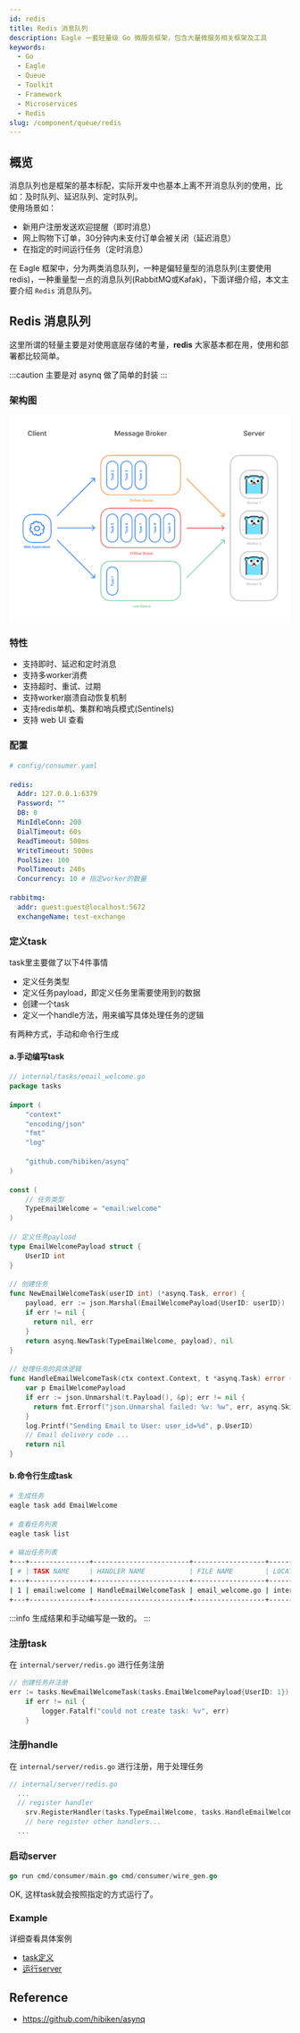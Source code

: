 ```yaml
---
id: redis
title: Redis 消息队列
description: Eagle 一套轻量级 Go 微服务框架，包含大量微服务相关框架及工具
keywords:
  - Go
  - Eagle
  - Queue
  - Toolkit
  - Framework
  - Microservices
  - Redis
slug: /component/queue/redis
---
```


## 概览

消息队列也是框架的基本标配，实际开发中也基本上离不开消息队列的使用，比如：及时队列、延迟队列、定时队列。  
使用场景如：

- 新用户注册发送欢迎提醒（即时消息）
- 网上购物下订单，30分钟内未支付订单会被关闭（延迟消息）
- 在指定的时间运行任务（定时消息）

在 Eagle 框架中，分为两类消息队列，一种是偏轻量型的消息队列(主要使用redis)，一种重量型一点的消息队列(RabbitMQ或Kafak)，下面详细介绍，本文主要介绍 `Redis` 消息队列。

## Redis 消息队列

这里所谓的轻量主要是对使用底层存储的考量，**redis** 大家基本都在用，使用和部署都比较简单。  

:::caution
主要是对 asynq 做了简单的封装
:::

### 架构图

![asynq-arch](/images/asynq-arch.jpg)

### 特性

- 支持即时、延迟和定时消息
- 支持多worker消费
- 支持超时、重试、过期
- 支持worker崩溃自动恢复机制
- 支持redis单机、集群和哨兵模式(Sentinels)
- 支持 web UI 查看

### 配置

```yaml
# config/consumer.yaml

redis:
  Addr: 127.0.0.1:6379
  Password: ""
  DB: 0
  MinIdleConn: 200
  DialTimeout: 60s
  ReadTimeout: 500ms
  WriteTimeout: 500ms
  PoolSize: 100
  PoolTimeout: 240s
  Concurrency: 10 # 指定worker的数量

rabbitmq:
  addr: guest:guest@localhost:5672
  exchangeName: test-exchange
```

### 定义task

task里主要做了以下4件事情

- 定义任务类型  
- 定义任务payload，即定义任务里需要使用到的数据  
- 创建一个task  
- 定义一个handle方法，用来编写具体处理任务的逻辑  

有两种方式，手动和命令行生成

#### a.手动编写task

```go
// internal/tasks/email_welcome.go
package tasks

import (
    "context"
    "encoding/json"
    "fmt"
    "log"

    "github.com/hibiken/asynq"
)

const (
    // 任务类型
    TypeEmailWelcome = "email:welcome"
)

// 定义任务payload
type EmailWelcomePayload struct {
    UserID int
}

// 创建任务
func NewEmailWelcomeTask(userID int) (*asynq.Task, error) {
    payload, err := json.Marshal(EmailWelcomePayload{UserID: userID})
    if err != nil {
      return nil, err
    }
    return asynq.NewTask(TypeEmailWelcome, payload), nil
}

// 处理任务的具体逻辑
func HandleEmailWelcomeTask(ctx context.Context, t *asynq.Task) error {
    var p EmailWelcomePayload
    if err := json.Unmarshal(t.Payload(), &p); err != nil {
      return fmt.Errorf("json.Unmarshal failed: %v: %w", err, asynq.SkipRetry)
    }
    log.Printf("Sending Email to User: user_id=%d", p.UserID)
    // Email delivery code ...
    return nil
}

```

#### b.命令行生成task

```bash
# 生成任务
eagle task add EmailWelcome

# 查看任务列表
eagle task list

# 输出任务列表
+---+---------------+------------------------+------------------+----------------+
| # | TASK NAME     | HANDLER NAME           | FILE NAME        | LOCATION       |
+---+---------------+------------------------+------------------+----------------+
| 1 | email:welcome | HandleEmailWelcomeTask | email_welcome.go | internal/tasks |
+---+---------------+------------------------+------------------+----------------+

```

:::info
生成结果和手动编写是一致的。
:::

### 注册task

在 `internal/server/redis.go` 进行任务注册

```go
// 创建任务并注册
err := tasks.NewEmailWelcomeTask(tasks.EmailWelcomePayload{UserID: 1})
	if err != nil {
		logger.Fatalf("could not create task: %v", err)
	}
```

### 注册handle

在 `internal/server/redis.go` 进行注册，用于处理任务

```go
// internal/server/redis.go
  ...
  // register handler
	srv.RegisterHandler(tasks.TypeEmailWelcome, tasks.HandleEmailWelcomeTask)
	// here register other handlers...
  ...
```

### 启动server

```go
go run cmd/consumer/main.go cmd/consumer/wire_gen.go
```

OK, 这样task就会按照指定的方式运行了。

### Example

详细查看具体案例

- [task定义](https://github.com/go-microservice/user-service/tree/main/internal/tasks)
- [运行server](https://github.com/go-microservice/user-service/blob/main/cmd/consumer/main.go)

## Reference

- https://github.com/hibiken/asynq
